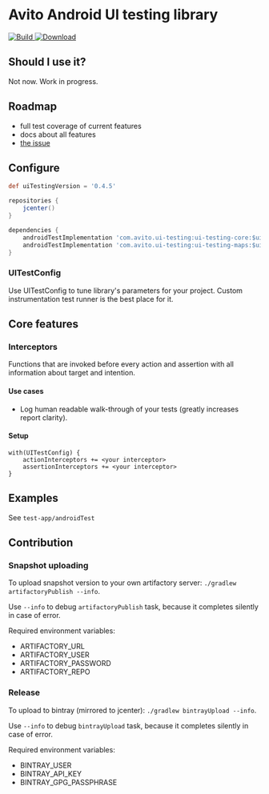 # Avito Android UI testing library

[ ![Build](https://circleci.com/gh/avito-tech/android-ui-testing.svg?style=svg) ](https://circleci.com/gh/avito-tech/android-ui-testing/tree/master)
[ ![Download](https://api.bintray.com/packages/avito-tech/maven/android-ui-testing/images/download.svg) ](https://bintray.com/avito-tech/maven/android-ui-testing/_latestVersion)

## Should I use it?

Not now. Work in progress.

## Roadmap

- full test coverage of current features
- docs about all features
- [the issue](https://github.com/avito-tech/android-ui-testing/issues/11)

## Configure

```groovy
def uiTestingVersion = '0.4.5'

repositories {
    jcenter()
}

dependencies {
    androidTestImplementation 'com.avito.ui-testing:ui-testing-core:$uiTestingVersion'
    androidTestImplementation 'com.avito.ui-testing:ui-testing-maps:$uiTestingVersion'
}
```

### UITestConfig

Use UITestConfig to tune library's parameters for your project.
Custom instrumentation test runner is the best place for it.

## Core features

### Interceptors

Functions that are invoked before every action and assertion with all information about target and intention.

#### Use cases

 - Log human readable walk-through of your tests (greatly increases report clarity).
 
#### Setup 

```
with(UITestConfig) {
    actionInterceptors += <your interceptor>
    assertionInterceptors += <your interceptor>
}
```

## Examples

See `test-app/androidTest`

## Contribution

### Snapshot uploading

To upload snapshot version to your own artifactory server:  `./gradlew artifactoryPublish --info`.

Use `--info` to debug `artifactoryPublish` task, because it completes silently in case of error.

Required environment variables:

 - ARTIFACTORY_URL
 - ARTIFACTORY_USER
 - ARTIFACTORY_PASSWORD
 - ARTIFACTORY_REPO

### Release

To upload to bintray (mirrored to jcenter): `./gradlew bintrayUpload --info`.

Use `--info` to debug `bintrayUpload` task, because it completes silently in case of error.

Required environment variables:

 - BINTRAY_USER
 - BINTRAY_API_KEY
 - BINTRAY_GPG_PASSPHRASE
